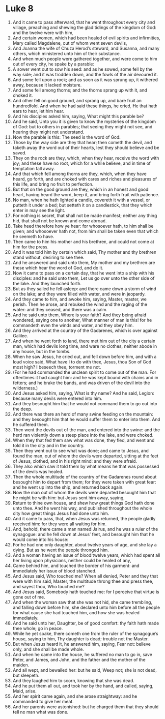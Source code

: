 ﻿# Luke 8
1. And it came to pass afterward, that he went throughout every city and village, preaching and shewing the glad tidings of the kingdom of God: and the twelve were with him, 
2. And certain women, which had been healed of evil spirits and infirmities, Mary called Magdalene, out of whom went seven devils, 
3. And Joanna the wife of Chuza Herod’s steward, and Susanna, and many others, which ministered unto him of their substance. 
4.  And when much people were gathered together, and were come to him out of every city, he spake by a parable: 
5. A sower went out to sow his seed: and as he sowed, some fell by the way side; and it was trodden down, and the fowls of the air devoured it. 
6. And some fell upon a rock; and as soon as it was sprung up, it withered away, because it lacked moisture. 
7. And some fell among thorns; and the thorns sprang up with it, and choked it. 
8. And other fell on good ground, and sprang up, and bare fruit an hundredfold. And when he had said these things, he cried, He that hath ears to hear, let him hear. 
9. And his disciples asked him, saying, What might this parable be? 
10. And he said, Unto you it is given to know the mysteries of the kingdom of God: but to others in parables; that seeing they might not see, and hearing they might not understand. 
11. Now the parable is this: The seed is the word of God. 
12. Those by the way side are they that hear; then cometh the devil, and taketh away the word out of their hearts, lest they should believe and be saved. 
13. They on the rock are they, which, when they hear, receive the word with joy; and these have no root, which for a while believe, and in time of temptation fall away. 
14. And that which fell among thorns are they, which, when they have heard, go forth, and are choked with cares and riches and pleasures of this life, and bring no fruit to perfection. 
15. But that on the good ground are they, which in an honest and good heart, having heard the word, keep it, and bring forth fruit with patience. 
16.  No man, when he hath lighted a candle, covereth it with a vessel, or putteth it under a bed; but setteth it on a candlestick, that they which enter in may see the light. 
17. For nothing is secret, that shall not be made manifest; neither any thing hid, that shall not be known and come abroad. 
18. Take heed therefore how ye hear: for whosoever hath, to him shall be given; and whosoever hath not, from him shall be taken even that which he seemeth to have. 
19.  Then came to him his mother and his brethren, and could not come at him for the press. 
20. And it was told him by certain which said, Thy mother and thy brethren stand without, desiring to see thee. 
21. And he answered and said unto them, My mother and my brethren are these which hear the word of God, and do it. 
22.  Now it came to pass on a certain day, that he went into a ship with his disciples: and he said unto them, Let us go over unto the other side of the lake. And they launched forth. 
23. But as they sailed he fell asleep: and there came down a storm of wind on the lake; and they were filled with water, and were in jeopardy. 
24. And they came to him, and awoke him, saying, Master, master, we perish. Then he arose, and rebuked the wind and the raging of the water: and they ceased, and there was a calm. 
25. And he said unto them, Where is your faith? And they being afraid wondered, saying one to another, What manner of man is this! for he commandeth even the winds and water, and they obey him. 
26.  And they arrived at the country of the Gadarenes, which is over against Galilee. 
27. And when he went forth to land, there met him out of the city a certain man, which had devils long time, and ware no clothes, neither abode in any house, but in the tombs. 
28. When he saw Jesus, he cried out, and fell down before him, and with a loud voice said, What have I to do with thee, Jesus, thou Son of God most high? I beseech thee, torment me not. 
29. (For he had commanded the unclean spirit to come out of the man. For oftentimes it had caught him: and he was kept bound with chains and in fetters; and he brake the bands, and was driven of the devil into the wilderness.) 
30. And Jesus asked him, saying, What is thy name? And he said, Legion: because many devils were entered into him. 
31. And they besought him that he would not command them to go out into the deep. 
32. And there was there an herd of many swine feeding on the mountain: and they besought him that he would suffer them to enter into them. And he suffered them. 
33. Then went the devils out of the man, and entered into the swine: and the herd ran violently down a steep place into the lake, and were choked. 
34. When they that fed them saw what was done, they fled, and went and told it in the city and in the country. 
35. Then they went out to see what was done; and came to Jesus, and found the man, out of whom the devils were departed, sitting at the feet of Jesus, clothed, and in his right mind: and they were afraid. 
36. They also which saw it told them by what means he that was possessed of the devils was healed. 
37.  Then the whole multitude of the country of the Gadarenes round about besought him to depart from them; for they were taken with great fear: and he went up into the ship, and returned back again. 
38. Now the man out of whom the devils were departed besought him that he might be with him: but Jesus sent him away, saying, 
39. Return to thine own house, and shew how great things God hath done unto thee. And he went his way, and published throughout the whole city how great things Jesus had done unto him. 
40. And it came to pass, that, when Jesus was returned, the people gladly received him: for they were all waiting for him. 
41.  And, behold, there came a man named Jairus, and he was a ruler of the synagogue: and he fell down at Jesus’ feet, and besought him that he would come into his house: 
42. For he had one only daughter, about twelve years of age, and she lay a dying. But as he went the people thronged him. 
43.  And a woman having an issue of blood twelve years, which had spent all her living upon physicians, neither could be healed of any, 
44. Came behind him, and touched the border of his garment: and immediately her issue of blood stanched. 
45. And Jesus said, Who touched me? When all denied, Peter and they that were with him said, Master, the multitude throng thee and press thee, and sayest thou, Who touched me? 
46. And Jesus said, Somebody hath touched me: for I perceive that virtue is gone out of me. 
47. And when the woman saw that she was not hid, she came trembling, and falling down before him, she declared unto him before all the people for what cause she had touched him, and how she was healed immediately. 
48. And he said unto her, Daughter, be of good comfort: thy faith hath made thee whole; go in peace. 
49.  While he yet spake, there cometh one from the ruler of the synagogue’s house, saying to him, Thy daughter is dead; trouble not the Master. 
50. But when Jesus heard it, he answered him, saying, Fear not: believe only, and she shall be made whole. 
51. And when he came into the house, he suffered no man to go in, save Peter, and James, and John, and the father and the mother of the maiden. 
52. And all wept, and bewailed her: but he said, Weep not; she is not dead, but sleepeth. 
53. And they laughed him to scorn, knowing that she was dead. 
54. And he put them all out, and took her by the hand, and called, saying, Maid, arise. 
55. And her spirit came again, and she arose straightway: and he commanded to give her meat. 
56. And her parents were astonished: but he charged them that they should tell no man what was done. 

